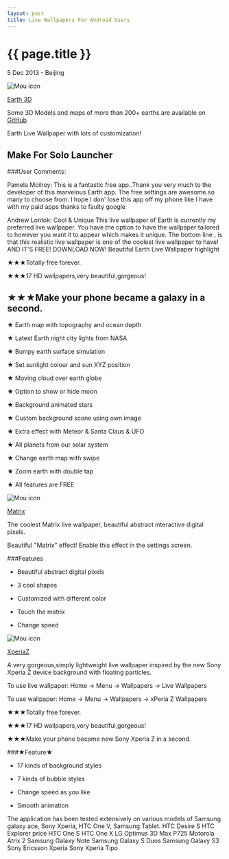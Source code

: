 ```yaml
---
layout: post
title: Live Wallpapers For Android Users
---
```


{{ page.title }}
================

<p class="meta">5 Dec 2013 - Beijing</p>

![Mou icon](https://lh4.ggpht.com/9zE3rC5TqfFzqiMu3rMWVP5wZJKpDciWqLVKRBj_p3TkeSELOSX38Cy-3PD4kjXkhHa-=w125-rw)

[Earth 3D](https://play.google.com/store/apps/details?id=com.geek4it.earth3d)

Some 3D Models and maps of more than 200+ earths are available on [GitHub](https://github.com/Geek4IT/Earth3D)

Earth Live Wallpaper with lots of customization!

Make For Solo Launcher
-------------------------

###User Comments:


Pamela Mcilroy: This is a fantastic free app..Thank you very much to the developer of this marvelous Earth app. The free settings are awesome.so many to choose from. I hope I don' lose this app off my phone like I have with my paid apps thanks to faulty google

Andrew Lontok: Cool & Unique This live wallpaper of Earth is currently my preferred live wallpaper. You have the option to have the wallpaper tailored to however you want it to appear which makes it unique. The bottom line , is that this realistic live wallpaper is one of the coolest live wallpaper to have! AND IT'S FREE! DOWNLOAD NOW!
Beautiful Earth Live Wallpaper highlight

★★★Totally free forever.

★★★17 HD wallpapers,very beautiful,gorgeous!

★★★Make your phone became a galaxy in a second.
------------------------------------------------------------

★ Earth map with topography and ocean depth

★ Latest Earth night city lights from NASA

★ Bumpy earth surface simulation

★ Set sunlight colour and sun XYZ position

★ Moving cloud over earth globe

★ Option to show or hide moon

★ Background animated stars

★ Custom background scene using own image

★ Extra effect with Meteor & Santa Claus & UFO

★ All planets from our solar system

★ Change earth map with swipe

★ Zoom earth with double tap

★ All features are FREE


![Mou icon](https://lh6.ggpht.com/6jKQHZ6yJH5CkluRP3dKlJE4KpNFq1SDJ0YQ59pkkPyAV-bFLJcAmFqhJFenrzZXfw=w125-rw)

[Matrix](https://play.google.com/store/apps/details?id=com.geek4it.matrix)

The coolest Matrix live wallpaper, beautiful abstract interactive digital pixels.

Beautiful "Matrix" effect! Enable this effect in the settings screen.

###Features

- Beautiful abstract digital pixels

- 3 cool shapes

- Customized with different color 

- Touch the matrix

- Change speed

![Mou icon](https://lh5.ggpht.com/7vkAwHlVjOmoj_gCXD2K8nDMz47F2YaGLMHo3GaPmXfHylbwNs_6iCfFsobShU3qVbRT=w125-rw)

[XperiaZ](https://play.google.com/store/apps/details?id=com.geek4it.xperia)

A very gorgeous,simply lightweight live wallpaper inspired by the new Sony Xperia Z device background with floating particles.

To use live wallpaper: Home -> Menu -> Wallpapers -> Live Wallpapers

To use wallpaper: Home -> Menu -> Wallpapers -> xPeria Z Wallpapers

★★★Totally free forever.

★★★17 HD wallpapers,very beautiful,gorgeous!

★★★Make your phone became new Sony Xperia Z in a second.

###★Feature★

- 17 kinds of background styles

- 7 kinds of bubble styles

- Change speed as you like

- Smooth animation

The application has been tested extensively on various models of Samsung galaxy ace, Sony Xperia, HTC One V, Samsung Tablet.
HTC Desire S
HTC Explorer price
HTC One S
HTC One X
LG Optimus 3D Max P725
Motorola Atrix 2
Samsung Galaxy Note
Samsung Galaxy S Duos
Samsung Galaxy S3
Sony Ericsson Xperia
Sony Xperia Tipo